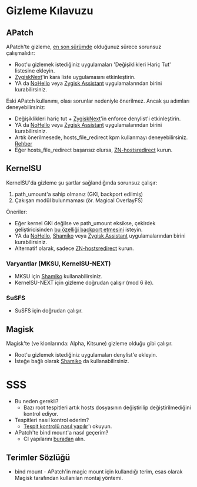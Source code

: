 # Gizleme Kılavuzu

## APatch

APatch'te gizleme, [en son sürümde](https://github.com/bmax121/APatch/releases/latest) olduğunuz sürece sorunsuz çalışmalıdır:

- Root'u gizlemek istediğiniz uygulamaları 'Değişiklikleri Hariç Tut' listesine ekleyin.
- [ZygiskNext](https://github.com/Dr-TSNG/ZygiskNext)'in kara liste uygulamasını etkinleştirin.
- YA da [NoHello](https://github.com/MhmRdd/NoHello) veya [Zygisk Assistant](https://github.com/snake-4/Zygisk-Assistant) uygulamalarından birini kurabilirsiniz.

Eski APatch kullanımı, olası sorunlar nedeniyle önerilmez. Ancak şu adımları deneyebilirsiniz:

- Değişiklikleri hariç tut + [ZygiskNext](https://github.com/Dr-TSNG/ZygiskNext)'in enforce denylist'i etkinleştirin.
- YA da [NoHello](https://github.com/MhmRdd/NoHello) veya [Zygisk Assistant](https://github.com/snake-4/Zygisk-Assistant) uygulamalarından birini kurabilirsiniz.
- Artık önerilmesede, hosts_file_redirect kpm kullanmayı deneyebilirsiniz. [Rehber](https://github.com/bindhosts/bindhosts/issues/3)
- Eğer hosts_file_redirect başarısız olursa, [ZN-hostsredirect](https://github.com/aviraxp/ZN-hostsredirect/releases) kurun.

## KernelSU

KernelSU'da gizleme şu şartlar sağlandığında sorunsuz çalışır:

1. path_umount'a sahip olmanız (GKI, backport edilmiş)
2. Çakışan modül bulunmaması (ör. Magical OverlayFS)

Öneriler:

- Eğer kernel GKI değilse ve path_umount eksikse, çekirdek geliştiricisinden [bu özelliği backport etmesini](https://github.com/tiann/KernelSU/pull/1464) isteyin.
- YA da [NoHello](https://github.com/MhmRdd/NoHello), [Shamiko](https://github.com/LSPosed/LSPosed.github.io/releases/) veya [Zygisk Assistant](https://github.com/snake-4/Zygisk-Assistant) uygulamalarından birini kurabilirsiniz.
- Alternatif olarak, sadece [ZN-hostsredirect](https://github.com/aviraxp/ZN-hostsredirect/releases) kurun.

### Varyantlar (MKSU, KernelSU-NEXT)

- MKSU için [Shamiko](https://github.com/LSPosed/LSPosed.github.io/releases/) kullanabilirsiniz.
- KernelSU-NEXT için gizleme doğrudan çalışır (mod 6 ile).

### SuSFS

- SuSFS için doğrudan çalışır.

## Magisk

Magisk'te (ve klonlarında: Alpha, Kitsune) gizleme olduğu gibi çalışır.

- Root'u gizlemek istediğiniz uygulamaları denylist'e ekleyin.
- İsteğe bağlı olarak [Shamiko](https://github.com/LSPosed/LSPosed.github.io/releases/) da kullanabilirsiniz.

# SSS

- Bu neden gerekli?
  - Bazı root tespitleri artık hosts dosyasının değiştirilip değiştirilmediğini kontrol ediyor.
- Tespitleri nasıl kontrol ederim?
  - [Tespit kontrolü nasıl yapılır](https://github.com/bindhosts/bindhosts/issues/4)'ı okuyun.
- APatch'te bind mount'a nasıl geçerim?
  - CI yapılarını [buradan](https://nightly.link/bmax121/APatch/workflows/build/main/APatch) alın.

## Terimler Sözlüğü

- bind mount - APatch'in magic mount için kullandığı terim, esas olarak Magisk tarafından kullanılan montaj yöntemi.


